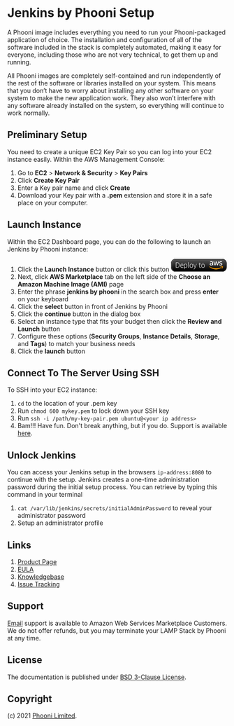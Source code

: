 # Jenkins by Phooni Setup

A Phooni image includes everything you need to run your Phooni-packaged application of choice. The installation and configuration of all of the software included in the stack is completely automated, making it easy for everyone, including those who are not very technical, to get them up and running.

All Phooni images are completely self-contained and run independently of the rest of the software or libraries installed on your system. This means that you don’t have to worry about installing any other software on your system to make the new application work. They also won’t interfere with any software already installed on the system, so everything will continue to work normally.

## Preliminary Setup

You need to create a unique EC2 Key Pair so you can log into your EC2 instance easily. Within the AWS Management Console:

1. Go to **EC2** > **Network & Security** > **Key Pairs**
2. Click **Create Key Pair**
3. Enter a Key pair name and click **Create**
4. Download your Key pair with a **.pem** extension and store it in a safe place on your computer.

## Launch Instance

Within the EC2 Dashboard page, you can do the following to launch an Jenkins by Phooni instance:

1. Click the **Launch Instance** button or click this button [![Launch Stack](./images/launch-stack.png?raw=true)](https://aws.amazon.com/marketplace/pp/B08SQJXS5G)
2. Next, click **AWS Marketplace** tab on the left side of the **Choose an Amazon Machine Image (AMI)** page
3. Enter the phrase **jenkins by phooni** in the search box and press **enter** on your keyboard
4. Click the **select** button in front of Jenkins by Phooni
5. Click the **continue** button in the dialog box
6. Select an instance type that fits your budget then click the **Review and Launch** button
7. Configure these options (**Security Groups**, **Instance Details**, **Storage**, and **Tags**) to match your business needs
8. Click the **launch** button

## Connect To The Server Using SSH

To SSH into your EC2 instance:

1. ```cd``` to the location of your .pem key
2. Run ```chmod 600 mykey.pem``` to lock down your SSH key
3. Run ```ssh -i /path/my-key-pair.pem ubuntu@<your ip address>```
4. Bam!!! Have fun. Don't break anything, but if you do. Support is available [here](https://www.phooni.com/contact/).

## Unlock Jenkins

You can access your Jenkins setup in the browsers ```ip-address:8080``` to continue with the setup. Jenkins creates a one-time administration password during the initial setup process. You can retrieve by typing this command in your terminal

1. ```cat /var/lib/jenkins/secrets/initialAdminPassword``` to reveal your administrator password
2. Setup an administrator profile

## Links

1. [Product Page](https://www.phooni.com/stacks/lamp/)
2. [EULA](PhooniEULA.txt)
3. [Knowledgebase](https://github.com/phooni/lamp-stack-by-phooni/-/wikis/home)
4. [Issue Tracking](https://github.com/phooni/lamp-stack-by-phooni/-/issues)

## Support

[Email](mailto:orders@phooni.com) support is available to Amazon Web Services Marketplace Customers. We do not offer refunds, but you may terminate your LAMP Stack by Phooni at any time.

## License

The documentation is published under [BSD 3-Clause License](license.txt).

## Copyright

(c) 2021 [Phooni Limited](https://www.phooni.com).
